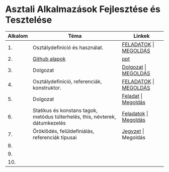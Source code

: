 # Asztali Alkalmazások Fejlesztése és Tesztelése
<table>
    <thead>
        <tr>
            <th>Alkalom</th>
            <th>Téma</th>
            <th>Linkek</th>
        </tr>
    </thead>
    <tbody>
        <tr>
            <td>1.</td>
            <td>Osztálydefiníció és használat.</td>
            <td><a href="https://github.com/czegledi-david/Asztali_alkalmazasok_fejlesztese_13evfolyam/blob/ab3e785edb24981ae4ae11bc273d7a8268a90ac0/1.alkalom/Csharp-gyak_04.pdf">FELADATOK</a> | <a href="https://github.com/czegledi-david/Asztali_alkalmazasok_fejlesztese_13evfolyam/blob/d3abbf87617751af7b248f014b2b3fafc7a3f2ba/1.alkalom/Program.cs">MEGOLDÁS</a></td>
        </tr>
        <tr>
            <td>2.</td>
            <td><a href="https://www.w3schools.com/git/default.asp?remote=github">Github alapok</a></td>
            <td><a href="https://github.com/czegledi-david/Asztali_alkalmazasok_fejlesztese_13evfolyam/blob/06cf98899bcc0f810260599a6f41c11ec9c33575/2.%20alkalom/Git.pdf">ppt</a></td>
        </tr>
        <tr>
            <td>3.</td>
            <td>Dolgozat</td>
            <td><a href="https://github.com/czegledi-david/Asztali_alkalmazasok_fejlesztese_13evfolyam/blob/de0e0ddce30b02572229f22d01d06f2272395022/3.alkalom/Dolgozat.txt">Dolgozat</a> | <a href="https://github.com/czegledi-david/Asztali_alkalmazasok_fejlesztese_13evfolyam/blob/de0e0ddce30b02572229f22d01d06f2272395022/3.alkalom/Program.cs">MEGOLDÁS</a></td>
        </tr>
        <tr>
            <td>4.</td>
            <td>Osztálydefiníció, referenciák, konstruktor.</td>
            <td><a href="https://github.com/czegledi-david/Asztali_alkalmazasok_fejlesztese_13evfolyam/blob/de0e0ddce30b02572229f22d01d06f2272395022/4.alkalom/Csharp-gyak_04.pdf">FELADATOK</a> | <a href="https://github.com/czegledi-david/Asztali_alkalmazasok_fejlesztese_13evfolyam/blob/de0e0ddce30b02572229f22d01d06f2272395022/4.alkalom/Program.cs">MEGOLDÁS</a></td>
        </tr>
        <tr>
            <td>5.</td>
            <td>Dolgozat</td>
            <td><a href="https://github.com/czegledi-david/Asztali_alkalmazasok_fejlesztese_13evfolyam/blob/f5c4a242d34d0ae51b96a4dae28c3d6fb815d913/5.alkalom/dolgozat.pdf">Feladat</a> | <a href="https://github.com/czegledi-david/Asztali_alkalmazasok_fejlesztese_13evfolyam/blob/c8b73b4eb09d932f6fd160ec96cb5d83e20af18a/5.alkalom/Megoldas.cs">Megoldás</a></td>
        </tr>
        <tr>
            <td>6.</td>
            <td>Statikus és konstans tagok, metódus túlterhelés, this, névterek, dátumkezelés</td>
            <td><a href="https://github.com/czegledi-david/Asztali_alkalmazasok_fejlesztese_13evfolyam/blob/f5c4a242d34d0ae51b96a4dae28c3d6fb815d913/6.alkalom/Csharp-gyak_06.pdf">Feladatok</a> | <a href="https://github.com/czegledi-david/Asztali_alkalmazasok_fejlesztese_13evfolyam/blob/f5c4a242d34d0ae51b96a4dae28c3d6fb815d913/6.alkalom/Program.cs">Megoldás</a></td>
        </tr>
        <tr>
            <td>7.</td>
            <td>Öröklődés, felüldefiniálás, referenciák típusai</td>
            <td><a hreF="https://github.com/czegledi-david/Asztali_alkalmazasok_fejlesztese_13evfolyam/blob/a91e4612a6e2bdf0ff621d01b4dda4e5b2da6d9b/7.alkalom/Csharp-gyak_07.pdf">Jegyzet</a> | Megoldás</td>
        </tr>
        <tr>
            <td>8.</td>
            <td></td>
            <td></td>
        </tr>
        <tr>
            <td>9.</td>
            <td></td>
            <td></td>
        </tr>
        <tr>
            <td>10.</td>
            <td></td>
            <td></td>
        </tr>
    </tbody>
</table>
